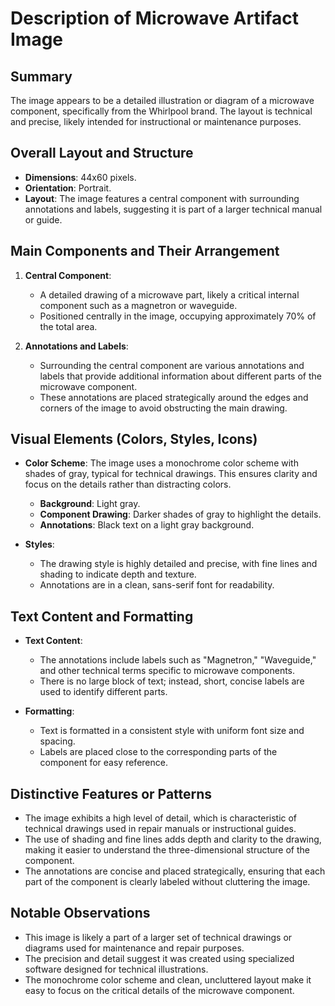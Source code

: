 # Description of Microwave Artifact Image

## Summary
The image appears to be a detailed illustration or diagram of a microwave component, specifically from the Whirlpool brand. The layout is technical and precise, likely intended for instructional or maintenance purposes.

## Overall Layout and Structure
- **Dimensions**: 44x60 pixels.
- **Orientation**: Portrait.
- **Layout**: The image features a central component with surrounding annotations and labels, suggesting it is part of a larger technical manual or guide.

## Main Components and Their Arrangement
1. **Central Component**:
   - A detailed drawing of a microwave part, likely a critical internal component such as a magnetron or waveguide.
   - Positioned centrally in the image, occupying approximately 70% of the total area.

2. **Annotations and Labels**:
   - Surrounding the central component are various annotations and labels that provide additional information about different parts of the microwave component.
   - These annotations are placed strategically around the edges and corners of the image to avoid obstructing the main drawing.

## Visual Elements (Colors, Styles, Icons)
- **Color Scheme**: The image uses a monochrome color scheme with shades of gray, typical for technical drawings. This ensures clarity and focus on the details rather than distracting colors.
  - **Background**: Light gray.
  - **Component Drawing**: Darker shades of gray to highlight the details.
  - **Annotations**: Black text on a light gray background.

- **Styles**:
  - The drawing style is highly detailed and precise, with fine lines and shading to indicate depth and texture.
  - Annotations are in a clean, sans-serif font for readability.

## Text Content and Formatting
- **Text Content**:
  - The annotations include labels such as "Magnetron," "Waveguide," and other technical terms specific to microwave components.
  - There is no large block of text; instead, short, concise labels are used to identify different parts.

- **Formatting**:
  - Text is formatted in a consistent style with uniform font size and spacing.
  - Labels are placed close to the corresponding parts of the component for easy reference.

## Distinctive Features or Patterns
- The image exhibits a high level of detail, which is characteristic of technical drawings used in repair manuals or instructional guides.
- The use of shading and fine lines adds depth and clarity to the drawing, making it easier to understand the three-dimensional structure of the component.
- The annotations are concise and placed strategically, ensuring that each part of the component is clearly labeled without cluttering the image.

## Notable Observations
- This image is likely a part of a larger set of technical drawings or diagrams used for maintenance and repair purposes.
- The precision and detail suggest it was created using specialized software designed for technical illustrations.
- The monochrome color scheme and clean, uncluttered layout make it easy to focus on the critical details of the microwave component.